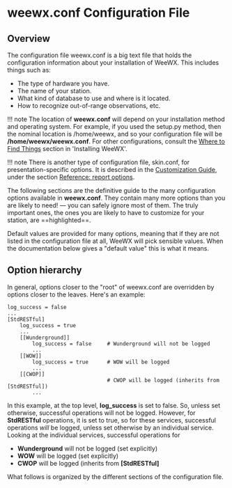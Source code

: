 # weewx.conf Configuration File

## Overview

The configuration file weewx.conf is a big text file that holds the configuration information about your installation of WeeWX. This includes things such as:

* The type of hardware you have.
* The name of your station.
* What kind of database to use and where is it located.
* How to recognize out-of-range observations, etc.

[application layout table]: /userguide/installing-weewx/#Where-to-find-things

!!! note
    The location of **weewx.conf** will depend on your installation method and operating system. For example, if you used the setup.py method, then the nominal location is /home/weewx, and so your configuration file will be **/home/weewx/weewx.conf**. For other configurations, consult the [Where to Find Things][application layout table] section in 'Installing WeeWX'.


!!! note
    There is another type of configuration file, skin.conf, for presentation-specific options. It is described in the [Customization Guide](https://weewx.com/docs/customizing.htm), under the section [Reference: report options](https://weewx.com/docs/customizing.htm#report_options).


The following sections are the definitive guide to the many configuration options available in **weewx.conf**. They contain many more options than you are likely to need! — you can safely ignore most of them. The truly important ones, the ones you are likely to have to customize for your station, are ==highlighted==.

Default values are provided for many options, meaning that if they are not listed in the configuration file at all, WeeWX will pick sensible values. When the documentation below gives a "default value" this is what it means.


## Option hierarchy
In general, options closer to the "root" of weewx.conf are overridden by options closer to the leaves. Here's an example:

```
log_success = false
...
[StdRESTful]
    log_success = true
    ...
    [[Wunderground]]
        log_success = false     # Wunderground will not be logged
        ...
    [[WOW]]
        log_success = true      # WOW will be logged
        ...
    [[CWOP]]
                                # CWOP will be logged (inherits from [StdRESTful])
        ...
```

In this example, at the top level, **log_success** is set to false. So, unless set otherwise, successful operations will not be logged. However, for **StdRESTful** operations, it is set to true, so for these services, successful operations _will_ be logged, unless set otherwise by an individual service. Looking at the individual services, successful operations for

* **Wunderground** will not be logged (set explicitly)
* **WOW** will be logged (set explicitly)
* **CWOP** will be logged (inherits from **[StdRESTful]**

What follows is organized by the different sections of the configuration file.
